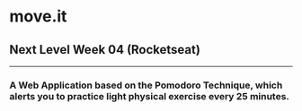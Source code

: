 # move.it
## Next Level Week 04 (Rocketseat)
---
### A Web Application based on the Pomodoro Technique, which alerts you to practice light physical exercise every 25 minutes.
